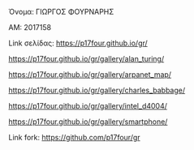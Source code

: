 Όνομα: ΓΙΩΡΓΟΣ ΦΟΥΡΝΑΡΗΣ

ΑΜ: 2017158

Link σελίδας: https://p17four.github.io/gr/

https://p17four.github.io/gr/gallery/alan_turing/

https://p17four.github.io/gr/gallery/arpanet_map/

https://p17four.github.io/gr/gallery/charles_babbage/

https://p17four.github.io/gr/gallery/intel_d4004/

https://p17four.github.io/gr/gallery/smartphone/

Link fork: https://github.com/p17four/gr
